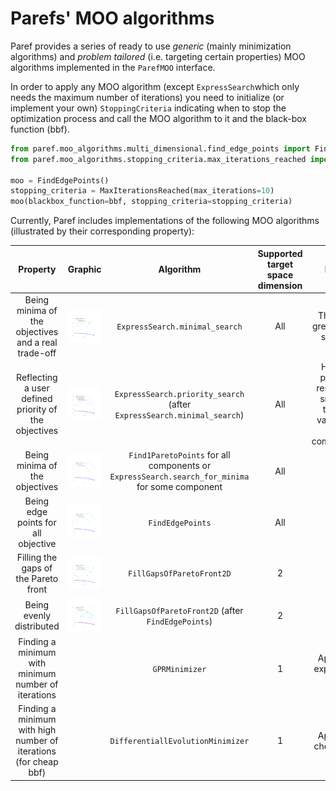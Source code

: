 # Parefs' MOO algorithms

Paref provides a series of ready to use *generic* (mainly minimization algorithms)
and *problem tailored* (i.e. targeting certain properties) MOO algorithms implemented in the ``ParefMOO`` interface.

In order to apply any MOO algorithm (except ``ExpressSearch``which only needs the maximum number of iterations)
you need to initialize (or implement your own) ``StoppingCriteria``
indicating when to stop the optimization process and call the MOO algorithm to it and
the black-box function (bbf).

```python
from paref.moo_algorithms.multi_dimensional.find_edge_points import FindEdgePoints
from paref.moo_algorithms.stopping_criteria.max_iterations_reached import MaxIterationsReached

moo = FindEdgePoints()
stopping_criteria = MaxIterationsReached(max_iterations=10)
moo(blackbox_function=bbf, stopping_criteria=stopping_criteria)
```

Currently, Paref includes implementations of the following MOO algorithms
(illustrated by their corresponding property):

|                             Property                             |                                          Graphic                                           |                                             Algorithm                                              | Supported target space dimension |                                Note                                |
|:----------------------------------------------------------------:|:------------------------------------------------------------------------------------------:|:--------------------------------------------------------------------------------------------------:|:--------------------------------:|:------------------------------------------------------------------:|
|       Being minima of the objectives and a real trade-off        |           ![Minimal Search](../graphics/plots/moo-algorithms/MinimalSearch.png)            |                                  ``ExpressSearch.minimal_search``                                  |               All                |                   This is a great initial search                   |
|       Reflecting a user defined priority of the objectives       |              ![Priority](../graphics/plots/moo-algorithms/PrioritySearch.png)              |             ``ExpressSearch.priority_search`` (after ``ExpressSearch.minimal_search``)             |               All                | Higher priority results in smaller target values in that component |
|                  Being minima of the objectives                  |            ![Edge points](../graphics/plots/moo-algorithms/FindEdgePoints.svg)             | ``Find1ParetoPoints`` for all components or ``ExpressSearch.search_for_minima`` for some component |               All                |                                                                    |
|               Being edge points for all objective                |            ![Edge points](../graphics/plots/moo-algorithms/FindEdgePoints.svg)             |                                         ``FindEdgePoints``                                         |               All                |                                                                    |
|               Filling the gaps of the Pareto front               | ![Fill gaps of Pareto front](../graphics/plots/moo-algorithms/FillGapsOfParetoFront2D.svg) |                                    ``FillGapsOfParetoFront2D``                                     |                2                 |                                                                    |
|                     Being evenly distributed                     |             ![Evenly Scanned](../graphics/plots/moo-algorithms/ScanEvenly.svg)             |                       ``FillGapsOfParetoFront2D`` (after ``FindEdgePoints``)                       |                2                 |                                                                    |
|       Finding a minimum with minimum number of iterations        |                                                                                            |                                          ``GPRMinimizer``                                          |                1                 |                       Apply to expensive bbf                       |
| Finding a minimum with high number of iterations (for cheap bbf) |                                                                                            |                                ``DifferentiallEvolutionMinimizer``                                 |                1                 |                         Apply to cheap bbf                         |
